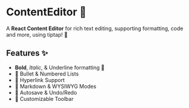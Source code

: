# ContentEditor 📝

A **React Content Editor** for rich text editing, supporting formatting, code and more, using tiptap! 🚀

## Features ✨
- **Bold**, *Italic*, & Underline formatting 🎨
- 📌 Bullet & Numbered Lists
- 🔗 Hyperlink Support
- 📝 Markdown & WYSIWYG Modes
- 💾 Autosave & Undo/Redo
- 🎯 Customizable Toolbar